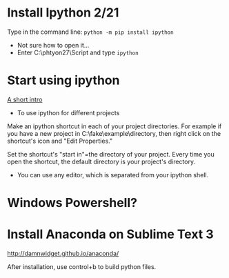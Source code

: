# Install Ipython 2/21

Type in the command line: ```python -m pip install ipython```

* Not sure how to open it...
* Enter C:\phtyon27\Script and type ```ipython```


# Start using ipython


[A short intro](http://www.pythonforbeginners.com/basics/ipython-a-short-introduction)


* To use ipython for different projects

Make an ipython shortcut in each of your project directories. For example if you have a new project in C:\fake\example\directory, then right click on the shortcut's icon and "Edit Properties."

Set the shortcut's "start in"=the directory of your project. Every time you open the shortcut, the default directory is your project's directory.

* You can use any editor, which is separated from your ipython shell.


# Windows Powershell?


# Install Anaconda on Sublime Text 3
http://damnwidget.github.io/anaconda/

After installation, use control+b to build python files.